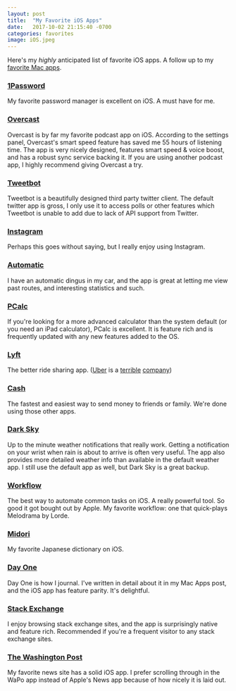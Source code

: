 ```yaml
---
layout: post
title:  "My Favorite iOS Apps"
date:   2017-10-02 21:15:40 -0700
categories: favorites
image: iOS.jpeg
---
```


Here's my *highly* anticipated list of favorite iOS apps. A follow up to my [favorite Mac apps](/favorite-mac-apps/).


### [1Password](https://1password.com)
My favorite password manager is excellent on iOS. A must have for me.

### [Overcast](https://overcast.fm/)
Overcast is by far my favorite podcast app on iOS. According to the settings panel, Overcast's smart speed feature has saved me 55 hours of listening time. The app is very nicely designed, features smart speed & voice boost, and has a robust sync service backing it. If you are using another podcast app, I highly recommend giving Overcast a try.

### [Tweetbot](https://tapbots.com/tweetbot/)
Tweetbot is a beautifully designed third party twitter client. The default twitter app is gross, I only use it to access polls or other features which Tweetbot is unable to add due to lack of API support from Twitter. 

### [Instagram](https://www.instagram.com)
Perhaps this goes without saying, but I really enjoy using Instagram. 

### [Automatic](https://www.automatic.com)
I have an automatic dingus in my car, and the app is great at letting me view past routes, and interesting statistics and such.

### [PCalc](http://www.pcalc.com)
If you're looking for a more advanced calculator than the system default (or you need an iPad calculator), PCalc is excellent. It is feature rich and is frequently updated with any new features added to the OS.

### [Lyft](https://www.lyft.com)
The better ride sharing app. ([Uber](http://www.slate.com/blogs/browbeat/2017/04/24/here_are_some_more_terrible_things_uber_has_been_doing.html) is a [terrible](https://thenextweb.com/opinion/2017/04/22/uber-in-a-nutshell/) [company](https://www.vice.com/en_us/article/exm7za/all-the-reasons-why-uber-is-the-worst-1118))

### [Cash](https://cash.me)
The fastest and easiest way to send money to friends or family. We're done using those other apps.

### [Dark Sky](https://darksky.net/app)
Up to the minute weather notifications that really work. Getting a notification on your wrist when rain is about to arrive is often very useful. The app also provides more detailed weather info than available in the default weather app. I still use the default app as well, but Dark Sky is a great backup.

### [Workflow](https://workflow.is)
The best way to automate common tasks on iOS. A really powerful tool. So good it got bought out by Apple. My favorite workflow: one that quick-plays Melodrama by Lorde.

### [Midori](http://www.midoriapp.com)
My favorite Japanese dictionary on iOS.

### [Day One](http://dayoneapp.com)
Day One is how I journal. I've written in detail about it in my Mac Apps post, and the iOS app has feature parity. It's delightful.

### [Stack Exchange](https://itunes.apple.com/us/app/stack-exchange/id871299723?mt=8)
I enjoy browsing stack exchange sites, and the app is surprisingly native and feature rich. Recommended if you're a frequent visitor to any stack exchange sites.


### [The Washington Post](https://itunes.apple.com/us/app/the-washington-post/id938922398?mt=8)
My favorite news site has a solid iOS app. I prefer scrolling through in the WaPo app instead of Apple's News app because of how nicely it is laid out.
